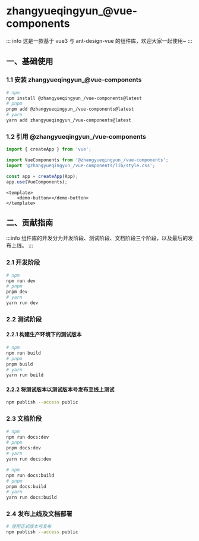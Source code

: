 # zhangyueqingyun_@vue-components

::: info
这是一款基于 vue3 与 ant-design-vue 的组件库，欢迎大家一起使用~
:::

## 一、基础使用

### 1.1 安装 zhangyueqingyun_@vue-components

```bash
# npm
npm install @zhangyueqingyun_/vue-components@latest
# pnpm
pnpm add @zhangyueqingyun_/vue-components@latest
# yarn
yarn add zhangyueqingyun_/vue-components@latest
```

### 1.2 引用 @zhangyueqingyun_/vue-components

```js
import { createApp } from 'vue';

import VueComponents from '@zhangyueqingyun_/vue-components';
import '@zhangyueqingyun_/vue-components/lib/style.css';

const app = createApp(App);
app.use(VueComponents);
```

```vue
<template>
    <demo-button></demo-button>
</template>
```

## 二、贡献指南

:::info
组件库的开发分为开发阶段、测试阶段、文档阶段三个阶段，以及最后的发布上线。
:::

### 2.1 开发阶段

```bash
# npm
npm run dev
# pnpm
pnpm dev
# yarn
yarn run dev
```

### 2.2 测试阶段

#### 2.2.1 构建生产环境下的测试版本

```bash
# npm
npm run build
# pnpm
pnpm build
# yarn
yarn run build
```

#### 2.2.2 将测试版本以测试版本号发布至线上测试

```bash
npm publish --access public
```

### 2.3 文档阶段

```bash
# npm
npm run docs:dev
# pnpm 
pnpm docs:dev
# yarn
yarn run docs:dev
```

```bash
# npm
npm run docs:build
# pnpm
pnpm docs:build
# yarn
yarn run docs:build
```

### 2.4 发布上线及文档部署

```bash
# 使用正式版本号发布
npm publish --access public
```

